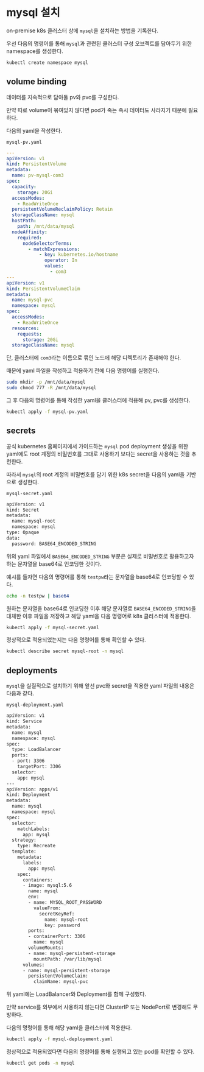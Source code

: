 # mysql 설치

on-premise k8s 클러스터 상에 `mysql`을 설치하는 방법을 기록한다.

우선 다음의 명령어를 통해 `mysql`과 관련된 클러스터 구성 오브젝트를 담아두기 위한 namespace를 생성한다.

```bash
kubectl create namespace mysql
```

## volume binding

데이터를 지속적으로 담아둘 pv와 pvc를 구성한다.

만약 따로 volume이 묶여있지 않다면 pod가 죽는 즉시 데이터도 사라지기 때문에 필요하다.

다음의 yaml을 작성한다.

`mysql-pv.yaml`
```yaml
---
apiVersion: v1
kind: PersistentVolume
metadata:
  name: pv-mysql-com3
spec:
  capacity:
    storage: 20Gi
  accessModes:
    - ReadWriteOnce
  persistentVolumeReclaimPolicy: Retain
  storageClassName: mysql
  hostPath:
    path: /mnt/data/mysql
  nodeAffinity:
    required:
      nodeSelectorTerms:
        - matchExpressions:
            - key: kubernetes.io/hostname
              operator: In
              values:
                - com3
---
apiVersion: v1
kind: PersistentVolumeClaim
metadata:
  name: mysql-pvc
  namespace: mysql
spec:
  accessModes:
    - ReadWriteOnce
  resources:
    requests:
      storage: 20Gi
  storageClassName: mysql
```

단, 클러스터에 `com3`라는 이름으로 묶인 노드에 해당 디렉토리가 존재해야 한다.

때문에 yaml 파일을 작성하고 적용하기 전에 다음 명령어를 실행한다.

```bash
sudo mkdir -p /mnt/data/mysql
sudo chmod 777 -R /mnt/data/mysql
```

그 후 다음의 명령어를 통해 작성한 yaml을 클러스터에 적용해 pv, pvc를 생성한다.

```bash
kubectl apply -f mysql-pv.yaml
```

## secrets

공식 kubernetes 홈페이지에서 가이드하는 `mysql` pod deployment 생성을 위한 yaml에도 root 계정의 비밀번호를 그대로 사용하기 보다는 secret을 사용하는 것을 추천한다.

따라서 `mysql`의 root 계정의 비밀번호를 담기 위한 k8s secret을 다음의 yaml을 기반으로 생성한다.

`mysql-secret.yaml`
```bash
apiVersion: v1
kind: Secret
metadata:
  name: mysql-root
  namespace: mysql
type: Opaque
data:
  password: BASE64_ENCODED_STRING
```

위의 yaml 파일에서 `BASE64_ENCODED_STRING` 부분은 실제로 비밀번호로 활용하고자 하는 문자열을 base64로 인코딩한 것이다.

예시를 들자면 다음의 명령어를 통해 `testpw`라는 문자열을 base64로 인코딩할 수 있다.

```bash
echo -n testpw | base64
```

원하는 문자열을 base64로 인코딩한 이후 해당 문자열로 `BASE64_ENCODED_STRING`을 대체한 이후 파일을 저장하고 해당 yaml을 다음 명령어로 k8s 클러스터에 적용한다.

```bash
kubectl apply -f mysql-secret.yaml
```

정상적으로 적용되었는지는 다음 명령어를 통해 확인할 수 있다.

```bash
kubectl describe secret mysql-root -n mysql
```

## deployments

`mysql`을 실질적으로 설치하기 위해 앞선 pvc와 secret을 적용한 yaml 파일의 내용은 다음과 같다.

`mysql-deployment.yaml`
```bash
apiVersion: v1
kind: Service
metadata:
  name: mysql
  namespace: mysql
spec:
  type: LoadBalancer
  ports:
  - port: 3306
    targetPort: 3306
  selector:
    app: mysql
---
apiVersion: apps/v1
kind: Deployment
metadata:
  name: mysql
  namespace: mysql
spec:
  selector:
    matchLabels:
      app: mysql
  strategy:
    type: Recreate
  template:
    metadata:
      labels:
        app: mysql
    spec:
      containers:
      - image: mysql:5.6
        name: mysql
        env:
        - name: MYSQL_ROOT_PASSWORD
          valueFrom:
            secretKeyRef:
              name: mysql-root
              key: password
        ports:
        - containerPort: 3306
          name: mysql
        volumeMounts:
        - name: mysql-persistent-storage
          mountPath: /var/lib/mysql
      volumes:
      - name: mysql-persistent-storage
        persistentVolumeClaim:
          claimName: mysql-pvc
```

위 yaml에는 LoadBalancer와 Deployment를 함께 구성했다.

만약 service를 외부에서 사용하지 않는다면 ClusterIP 또는 NodePort로 변경해도 무방하다.

다음의 명령어를 통해 해당 yaml을 클러스터에 적용한다.

```bash
kubectl apply -f mysql-deployement.yaml
```

정상적으로 적용되었다면 다음의 명령어를 통해 실행되고 있는 pod를 확인할 수 있다.

```bash
kubectl get pods -n mysql
```
